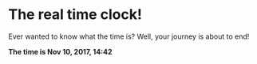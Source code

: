 # The real time clock!

Ever wanted to know what the time is? Well, your journey is about to end!

**The time is Nov 10, 2017, 14:42**